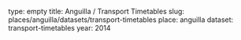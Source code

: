 type: empty
title: Anguilla / Transport Timetables
slug: places/anguilla/datasets/transport-timetables
place: anguilla
dataset: transport-timetables
year: 2014
